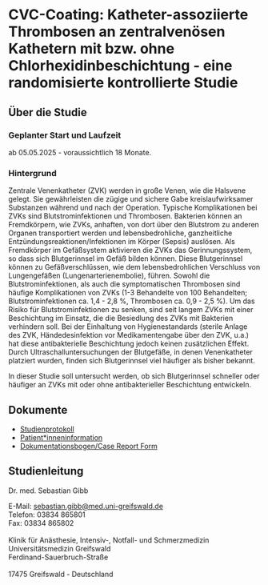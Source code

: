 # CVC-Coating: Katheter-assoziierte Thrombosen an zentralvenösen Kathetern mit bzw. ohne Chlorhexidinbeschichtung - eine randomisierte kontrollierte Studie

## Über die Studie

### Geplanter Start und Laufzeit

ab 05.05.2025 - voraussichtlich 18 Monate.

### Hintergrund

Zentrale Venenkatheter (ZVK) werden in große Venen, wie die Halsvene gelegt.
Sie gewährleisten die zügige und sichere Gabe kreislaufwirksamer Substanzen während und nach der Operation.
Typische Komplikationen bei ZVKs sind Blutstrominfektionen und Thrombosen. Bakterien können an Fremdkörpern, wie ZVKs, anhaften, von dort über den Blutstrom zu anderen Organen transportiert werden und lebensbedrohliche, ganzheitliche Entzündungsreaktionen/Infektionen im Körper (Sepsis) auslösen. Als Fremdkörper im Gefäßsystem aktivieren die ZVKs das Gerinnungssystem, so dass sich Blutgerinnsel im Gefäß bilden können. Diese Blutgerinnsel können zu Gefäßverschlüssen, wie dem lebensbedrohlichen Verschluss von Lungengefäßen (Lungenarterienembolie), führen.
Sowohl die Blutstrominfektionen, als auch die symptomatischen Thrombosen sind häufige Komplikationen von ZVKs (1-3 Behandelte von 100 Behandelten; Blutstrominfektionen ca. 1,4 - 2,8 %, Thrombosen ca. 0,9 - 2,5 %).
Um das Risiko für Blutstrominfektionen zu senken, sind seit langem ZVKs mit einer Beschichtung im Einsatz, die die Besiedlung des ZVKs mit Bakterien verhindern soll. Bei der Einhaltung von Hygienestandards (sterile Anlage des ZVK, Händedesinfektion vor Medikamentengabe über den ZVK, u.a.) hat diese antibakterielle Beschichtung jedoch keinen zusätzlichen Effekt.
Durch Ultraschalluntersuchungen der Blutgefäße, in denen Venenkatheter platziert wurden, finden sich Blutgerinnsel viel häufiger als bisher bekannt.

In dieser Studie soll untersucht werden, ob sich Blutgerinnsel schneller oder häufiger an ZVKs mit oder ohne antibakterieller Beschichtung entwickeln.

## Dokumente

- [Studienprotokoll](02_cvc-coating_studienprotokoll_20241202_9250b7e.pdf)
- [Patient\*inneninformation](03_cvc-coating_patienteninformation_20241202_31c7a72.pdf)
- [Dokumentationsbogen/Case Report Form](04_cvc-coating_crf_20241202_f53d4dd.pdf)

## Studienleitung

Dr. med. Sebastian Gibb

E-Mail: <sebastian.gibb@med.uni-greifswald.de>\
Telefon: 03834 865801\
Fax: 03834 865802\
\
Klinik für Anästhesie, Intensiv-, Notfall- und Schmerzmedizin\
Universitätsmedizin Greifswald\
Ferdinand-Sauerbruch-Straße\
\
17475 Greifswald - Deutschland

